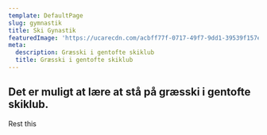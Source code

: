 ```yaml
---
template: DefaultPage
slug: gymnastik
title: Ski Gynastik
featuredImage: 'https://ucarecdn.com/acbff77f-0717-49f7-9dd1-39539f157ecf/'
meta:
  description: Græsski i gentofte skiklub
  title: Græsski i gentofte skiklub
---
```


 ## Det er muligt at lære at stå på græsski i gentofte skiklub.

 Rest this
 
